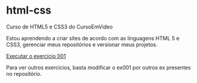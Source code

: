 # html-css

 Curso de HTML5 e CSS3 do CursoEmVideo

Estou aprendendo a criar sites de acordo com as linguagens HTML 5 e CSS3, gerenciar meus repositórios e versionar meus projetos.

<a href="https://viniciusfranmont.github.io/html-css/exercicios/ex001/index.html">Executar o exercício 001</a>

Para ver outros exercícios, basta modificar o ex001 por outros ex presentes no repositório.